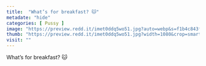 ```yaml
---
title:  "What’s for breakfast? 🐱"
metadate: "hide"
categories: [ Pussy ]
image: "https://preview.redd.it/imet0ddq5wo51.jpg?auto=webp&s=f1b4c843f6ae0279675ddc0274fd9f798dbc4cc0"
thumb: "https://preview.redd.it/imet0ddq5wo51.jpg?width=1080&crop=smart&auto=webp&s=28035cbfa6cb5a1ce70d67df8d31e8d78bbb6a28"
visit: ""
---
```

What’s for breakfast? 🐱
